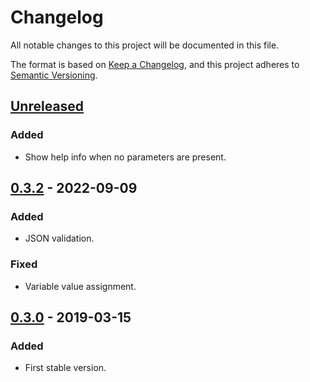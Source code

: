 # Changelog
All notable changes to this project will be documented in this file.

The format is based on [Keep a Changelog](https://keepachangelog.com/en/1.0.0/),
and this project adheres to [Semantic Versioning](https://semver.org/spec/v2.0.0.html).

## [Unreleased]
### Added
- Show help info when no parameters are present.

## [0.3.2] - 2022-09-09
### Added
- JSON validation.
### Fixed
- Variable value assignment.

## [0.3.0] - 2019-03-15
### Added
- First stable version.

[Unreleased]: https://github.com/ramonromancastro/check_hpstoreeasy/compare/v0.3.2..HEAD
[0.3.2]: https://github.com/ramonromancastro/check_hpstoreeasy/releases/tag/v0.3.2
[0.3.0]: https://github.com/ramonromancastro/check_hpstoreeasy/releases/tag/v0.3.0
